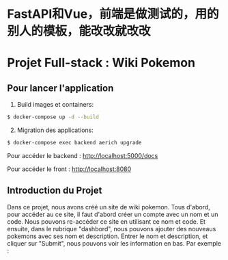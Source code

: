# FastAPI和Vue，前端是做测试的，用的别人的模板，能改改就改改
# Projet Full-stack : Wiki Pokemon


## Pour lancer l'application

1. Build images et containers:

```sh
$ docker-compose up -d --build
```

2. Migration des applications:

```sh
$ docker-compose exec backend aerich upgrade
```

Pour accéder le backend : [http://localhost:5000/docs](http://localhost:5000/docs)


Pour accéder le front : [http://localhost:8080](http://localhost:8080) 


## Introduction du Projet
Dans ce projet, nous avons créé un site de wiki pokemon. 
Tous d'abord, pour accéder au ce site, il faut d'abord créer un compte avec un nom et un code. Nous pouvons re-accéder ce site en utilisant ce nom et code. 
Et ensuite, dans le rubrique "dashbord", nous pouvons ajouter des nouveaus pokemons avec ses nom et description. Entrer le nom et description, et cliquer sur "Submit", nous pouvons voir les information en bas. Par exemple : 
